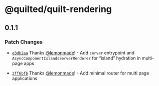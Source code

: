# @quilted/quilt-rendering

## 0.1.1

### Patch Changes

- [`e3db2aa`](https://github.com/lemonmade/nursery/commit/e3db2aa415a951825ca4e7fd150f09599f8fd6e8) Thanks [@lemonmade](https://github.com/lemonmade)! - Add `server` entrypoint and `AsyncComponentIslandsServerRenderer` for “island” hydration in multi-page apps

- [`2ff6bfb`](https://github.com/lemonmade/nursery/commit/2ff6bfb3169cd672ce068546f21c130004042d0b) Thanks [@lemonmade](https://github.com/lemonmade)! - Add minimal router for multi page applications
